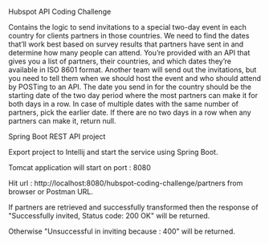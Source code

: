 Hubspot API Coding Challenge

Contains the logic to send invitations to a special two-day event in each country for clients partners in those countries. We need to find the dates that’ll work best based on survey results that partners have sent in and determine how many people can attend.
You’re provided with an API that gives you a list of partners, their countries, and which dates they’re available in ISO 8601 format.
Another team will send out the invitations, but you need to tell them when we should host the event and who should attend by POSTing to an API.
The date you send in for the country should be the starting date of the two day period where the most partners can make it for both days in a row. In case of multiple dates with the same number of partners, pick the earlier date. If there are no two days in a row when any partners can make it, return null.


Spring Boot REST API project

Export project to Intellij and start the service using Spring Boot.

Tomcat application will start on port : 8080

Hit url : http://localhost:8080/hubspot-coding-challenge/partners from browser or Postman URL.

If partners are retrieved and successfully transformed then the response of "Successfully invited, Status code: 200 OK" will be returned.

Otherwise "Unsuccessful in inviting because : 400" will be returned.